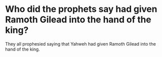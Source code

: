 # Who did the prophets say had given Ramoth Gilead into the hand of the king?

They all prophesied saying that Yahweh had given Ramoth Gilead into the hand of the king.
